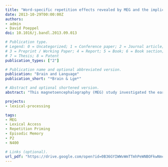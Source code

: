 ```yaml
---
title: "Word-specific repetition effects revealed by MEG and the implications for lexical access"
date: 2013-10-29T00:00:00Z
authors: 
- admin
- David Poeppel
doi: 10.1016/j.bandl.2013.09.013

# Publication type.
# Legend: 0 = Uncategorized; 1 = Conference paper; 2 = Journal article;
# 3 = Preprint / Working Paper; 4 = Report; 5 = Book; 6 = Book section;
# 7 = Thesis; 8 = Patent
publication_types: ["2"]

# Publication name and optional abbreviated version.
publication: "Brain and Language"
publication_short: "*Brain & Lge*"

# Abstract and optional shortened version.
abstract: "This magnetoencephalography (MEG) study investigated the early stages of lexical access in reading, with the goal of establishing when initial contact with lexical information takes place. We identified two candidate evoked responses that could reflect this processing stage: the occipitotemporal N170/M170 and the frontocentral P2. Using a repetition priming paradigm in which long and variable lags were used to reduce the predictability of each repetition, we found that (i) repetition of words, but not pseudowords, evoked a differential bilateral frontal response in the 150–250 ms window, (ii) a differential repetition N400m effect was observed between words and pseudowords. We argue that this frontal response, an MEG correlate of the P2 identified in ERP studies, reflects early access to long-term memory representations, which we tentatively characterize as being modality-specific."

projects:
- lexical-processing

tags: 
- MEG
- Lexical Access
- Repetition Priming
- Episodic Memory
- P2
- N400

# Links (optional).
url_pdf: "https://drive.google.com/open?id=0B36GYIWWvWmTTmhPeWNBOFkwNmc"
---
```

